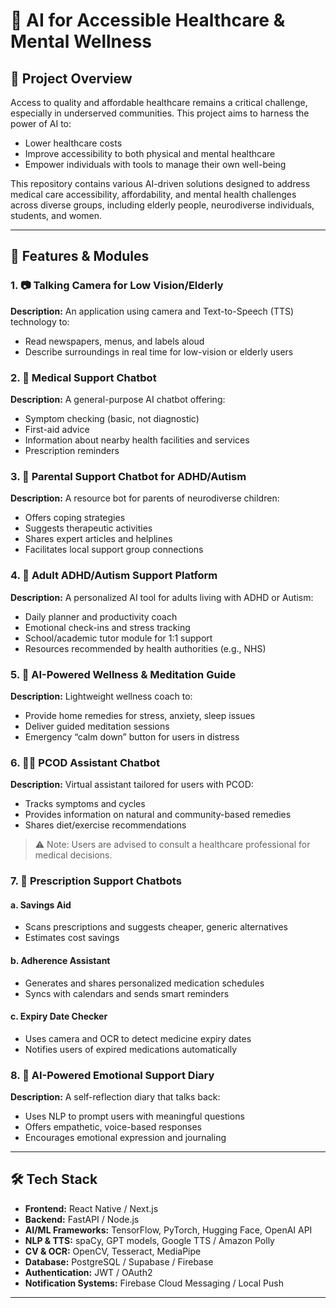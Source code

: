 # 🧠 AI for Accessible Healthcare & Mental Wellness

## 🚀 Project Overview

Access to quality and affordable healthcare remains a critical challenge, especially in underserved communities. This project aims to harness the power of AI to:

- Lower healthcare costs
- Improve accessibility to both physical and mental healthcare
- Empower individuals with tools to manage their own well-being

This repository contains various AI-driven solutions designed to address medical care accessibility, affordability, and mental health challenges across diverse groups, including elderly people, neurodiverse individuals, students, and women.

---

## 📌 Features & Modules

### 1. 📷 Talking Camera for Low Vision/Elderly
**Description:** An application using camera and Text-to-Speech (TTS) technology to:
- Read newspapers, menus, and labels aloud
- Describe surroundings in real time for low-vision or elderly users

### 2. 🤖 Medical Support Chatbot
**Description:** A general-purpose AI chatbot offering:
- Symptom checking (basic, not diagnostic)
- First-aid advice
- Information about nearby health facilities and services
- Prescription reminders

### 3. 🧒 Parental Support Chatbot for ADHD/Autism
**Description:** A resource bot for parents of neurodiverse children:
- Offers coping strategies
- Suggests therapeutic activities
- Shares expert articles and helplines
- Facilitates local support group connections

### 4. 🧠 Adult ADHD/Autism Support Platform
**Description:** A personalized AI tool for adults living with ADHD or Autism:
- Daily planner and productivity coach
- Emotional check-ins and stress tracking
- School/academic tutor module for 1:1 support
- Resources recommended by health authorities (e.g., NHS)

### 5. 🧘 AI-Powered Wellness & Meditation Guide
**Description:** Lightweight wellness coach to:
- Provide home remedies for stress, anxiety, sleep issues
- Deliver guided meditation sessions
- Emergency “calm down” button for users in distress

### 6. 👩‍⚕️ PCOD Assistant Chatbot
**Description:** Virtual assistant tailored for users with PCOD:
- Tracks symptoms and cycles
- Provides information on natural and community-based remedies
- Shares diet/exercise recommendations
> ⚠️ Note: Users are advised to consult a healthcare professional for medical decisions.

### 7. 💊 Prescription Support Chatbots

#### a. Savings Aid
- Scans prescriptions and suggests cheaper, generic alternatives
- Estimates cost savings

#### b. Adherence Assistant
- Generates and shares personalized medication schedules
- Syncs with calendars and sends smart reminders

#### c. Expiry Date Checker
- Uses camera and OCR to detect medicine expiry dates
- Notifies users of expired medications automatically

### 8. 📓 AI-Powered Emotional Support Diary
**Description:** A self-reflection diary that talks back:
- Uses NLP to prompt users with meaningful questions
- Offers empathetic, voice-based responses
- Encourages emotional expression and journaling

---

## 🛠️ Tech Stack

- **Frontend:** React Native / Next.js
- **Backend:** FastAPI / Node.js
- **AI/ML Frameworks:** TensorFlow, PyTorch, Hugging Face, OpenAI API
- **NLP & TTS:** spaCy, GPT models, Google TTS / Amazon Polly
- **CV & OCR:** OpenCV, Tesseract, MediaPipe
- **Database:** PostgreSQL / Supabase / Firebase
- **Authentication:** JWT / OAuth2
- **Notification Systems:** Firebase Cloud Messaging / Local Push

---



